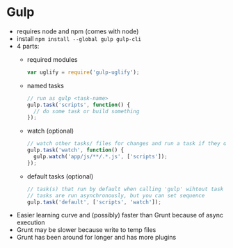 # Gulp

- requires node and npm (comes with node)
- install `npm install --global gulp gulp-cli`
- 4 parts:
  - required modules

    ```js
    var uglify = require('gulp-uglify');
    ```
  - named tasks

    ```js
    // run as gulp <task-name>
    gulp.task('scripts', function() {
      // do some task or build something
    });
    ```
  - watch (optional)

    ```js
    // watch other tasks/ files for changes and run a task if they do
    gulp.task('watch', function() {
      gulp.watch('app/js/**/.*.js', ['scripts']);
    });
    ```
  - default tasks (optional)

    ```js
    // task(s) that run by default when calling 'gulp' wihtout task name
    // tasks are run asynchronously, but you can set sequence
    gulp.task('default', ['scripts', 'watch']);
    ```
- Easier learning curve and (possibly) faster than Grunt because of async execution
- Grunt may be slower because write to temp files
- Grunt has been around for longer and has more plugins
